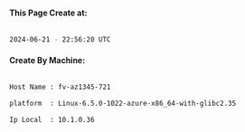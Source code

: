 
   
#### This Page Create at:

```bash

2024-06-21 - 22:56:20 UTC

```

#### Create By Machine:

```bash

Host Name : fv-az1345-721

platform  : Linux-6.5.0-1022-azure-x86_64-with-glibc2.35

Ip Local  : 10.1.0.36

```

